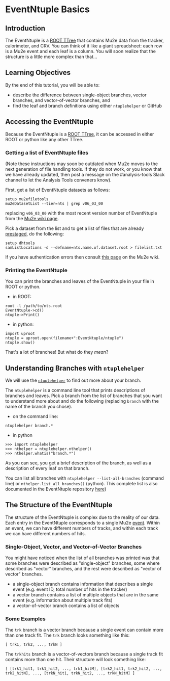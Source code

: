 # EventNtuple Basics

## Introduction
The EventNtuple is a [ROOT TTree](https://root.cern.ch/doc/master/classTTree.html) that contains Mu2e data from the tracker, calorimeter, and CRV. You can think of it like a giant spreadsheet: each row is a Mu2e event and each leaf is a column. You will soon realize that the structure is a little more complex than that...

## Learning Objectives

By the end of this tutorial, you will be able to:
* describe the difference between single-object branches, vector branches, and vector-of-vector branches, and
* find the leaf and branch definitions using either ```ntuplehelper``` or GitHub


## Accessing the EventNtuple
Because the EventNtuple is a [ROOT TTree](https://root.cern.ch/doc/master/classTTree.html), it can be accessed in either ROOT or python like any other TTree.

### Getting a list of EventNtuple files
(Note these instructions may soon be outdated when Mu2e moves to the next generation of file handling tools. If they do not work, or you know that we have already updated, then post a message on the #analysis-tools Slack channel to let the Analysis Tools conveners know).

First, get a list of EventNtuple datasets as follows:

```
setup mu2efiletools
mu2eDatasetList --tier=nts | grep v06_03_00
```
replacing ```v06_03_00``` with the most recent version number of EventNtuple from the [Mu2e wiki page](https://mu2ewiki.fnal.gov/wiki/EventNtuple#Version_History_%26_Musings).


Pick a dataset from the list and to get a list of files that are already [prestaged](https://mu2ewiki.fnal.gov/wiki/Prestage), do the following:

```
setup dhtools
samListLocations -d --defname=nts.name.of.dataset.root > filelist.txt
```

If you have authentication errors then consult [this page](https://mu2ewiki.fnal.gov/wiki/Authentication#Tokens) on the Mu2e wiki.

### Printing the EventNtuple

You can print the branches and leaves of the EventNtuple in your file in ROOT or python.

* in ROOT:

```
root -l /path/to/nts.root
EventNtuple->cd()
ntuple->Print()
```

* in python:

```
import uproot
ntuple = uproot.open(filename+":EventNtuple/ntuple")
ntuple.show()
```

That's a lot of branches! But what do they _mean_?

## Understanding Branches with ```ntuplehelper```

We will use the [```ntuplehelper```](https://github.com/Mu2e/EventNtuple/blob/main/doc/ntuplehelper.md) to find out more about your branch.

The ```ntuplehelper``` is a command line tool that prints descriptions of branches and leaves. Pick a branch from the list of branches that you want to understand more about and do the following (replacing ```branch``` with the name of the branch you chose).

* on the command line:

```
ntuplehelper branch.*
```

* in python
```
>>> import ntuplehelper
>>> nthelper = ntuplehelper.nthelper()
>>> nthelper.whatis("branch.*")
```

As you can see, you get a brief description of the branch, as well as a description of every leaf on that branch.

You can list all branches with ```ntuplehelper --list-all-branches``` (command line) or ```nthelper.list_all_branches()``` (python). This complete list is also documented in the EventNtuple repository [here](https://github.com/Mu2e/EventNtuple/blob/main/doc/branches.md))

## The Structure of the EventNtuple

The structure of the EventNtuple is complex due to the reality of our data. Each entry in the EventNtuple corresponds to a single Mu2e [event](https://mu2ewiki.fnal.gov/wiki/Computing_Concepts#Events). Within an event, we can have different numbers of tracks, and within each track we can have different numbers of hits.

### Single-Object, Vector, and Vector-of-Vector Branches

You might have noticed when the list of all branches was printed was that some branches were described as "single-object" branches, some where described as "vector" branches, and the rest were described as "vector of vector" branches.
* a single-object branch contains information that describes a single event (e.g. event ID, total number of hits in the tracker)
* a vector branch contains a list of multiple objects that are in the same event (e.g. information about multiple track fits)
* a vector-of-vector branch contains a list of objects

### Some Examples

The ```trk``` branch is a vector branch because a single event can contain more than one track fit. The ```trk``` branch looks something like this:

```
[ trk1, trk2, ..., trkN ]
```

The ```trkhits``` branch is a vector-of-vectors branch because a single track fit contains more than one hit. Their structure will look something like:

```
[ [trk1_hit1, trk1_hit2, ..., trk1_hitM], [trk2_hit1, trk2_hit2, ..., trk2_hitN], ..., [trkN_hit1, trkN_hit2, ..., trkN_hitM] ]
```
